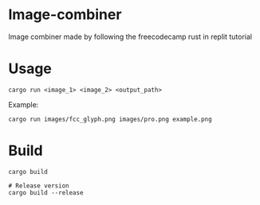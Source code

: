 # Image-combiner

Image combiner made by following the freecodecamp rust in replit tutorial

# Usage

```
cargo run <image_1> <image_2> <output_path>
```

Example:

```
cargo run images/fcc_glyph.png images/pro.png example.png
```

# Build

```
cargo build

# Release version
cargo build --release
```
